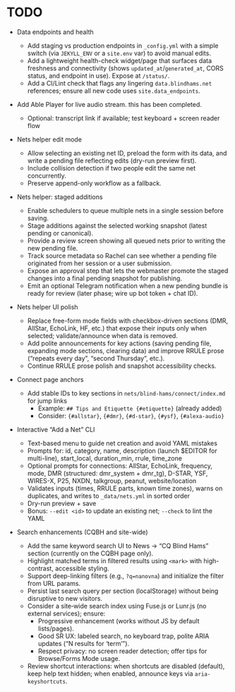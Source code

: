 # TODO

- Data endpoints and health
  - Add staging vs production endpoints in `_config.yml` with a simple switch (via `JEKYLL_ENV` or a `site.env` var) to avoid manual edits.
  - Add a lightweight health-check widget/page that surfaces data freshness and connectivity (shows `updated_at`/`generated_at`, CORS status, and endpoint in use). Expose at `/status/`.
  - Add a CI/Lint check that flags any lingering `data.blindhams.net` references; ensure all new code uses `site.data_endpoints`.

- Add Able Player for live audio stream. this has been completed.
  - Optional: transcript link if available; test keyboard + screen reader flow

- Nets helper edit mode
  - Allow selecting an existing net ID, preload the form with its data, and write a pending file reflecting edits (dry-run preview first).
  - Include collision detection if two people edit the same net concurrently.
  - Preserve append-only workflow as a fallback.

- Nets helper: staged additions
  - Enable schedulers to queue multiple nets in a single session before saving.
  - Stage additions against the selected working snapshot (latest pending or canonical).
  - Provide a review screen showing all queued nets prior to writing the new pending file.
  - Track source metadata so Rachel can see whether a pending file originated from her session or a user submission.
  - Expose an approval step that lets the webmaster promote the staged changes into a final pending snapshot for publishing.
  - Emit an optional Telegram notification when a new pending bundle is ready for review (later phase; wire up bot token + chat ID).
- Nets helper UI polish
  - Replace free-form mode fields with checkbox-driven sections (DMR, AllStar, EchoLink, HF, etc.) that expose their inputs only when selected; validate/announce when data is removed.
  - Add polite announcements for key actions (saving pending file, expanding mode sections, clearing data) and improve RRULE prose (“repeats every day”, “second Thursday”, etc.).
  - Continue RRULE prose polish and snapshot accessibility checks.

- Connect page anchors
  - Add stable IDs to key sections in `nets/blind-hams/connect/index.md` for jump links
    - Example: `## Tips and Etiquette {#etiquette}` (already added)
    - Consider: `{#allstar}`, `{#dmr}`, `{#d-star}`, `{#ysf}`, `{#alexa-audio}`

- Interactive “Add a Net” CLI
  - Text-based menu to guide net creation and avoid YAML mistakes
  - Prompts for: id, category, name, description (launch $EDITOR for multi-line), start_local, duration_min, rrule, time_zone
  - Optional prompts for connections: AllStar, EchoLink, frequency, mode, DMR (structured: dmr_system + dmr_tg), D-STAR, YSF, WIRES-X, P25, NXDN, talkgroup, peanut, website/location
  - Validates inputs (times, RRULE parts, known time zones), warns on duplicates, and writes to `_data/nets.yml` in sorted order
  - Dry-run preview + save
  - Bonus: `--edit <id>` to update an existing net; `--check` to lint the YAML

- Search enhancements (CQBH and site-wide)
  - Add the same keyword search UI to News → “CQ Blind Hams” section (currently on the CQBH page only).
  - Highlight matched terms in filtered results using `<mark>` with high-contrast, accessible styling.
  - Support deep-linking filters (e.g., `?q=nanovna`) and initialize the filter from URL params.
  - Persist last search query per section (localStorage) without being disruptive to new visitors.
  - Consider a site‑wide search index using Fuse.js or Lunr.js (no external services); ensure:
    - Progressive enhancement (works without JS by default lists/pages).
    - Good SR UX: labeled search, no keyboard trap, polite ARIA updates (“N results for ‘term’”).
    - Respect privacy: no screen reader detection; offer tips for Browse/Forms Mode usage.
  - Review shortcut interactions: when shortcuts are disabled (default), keep help text hidden; when enabled, announce keys via `aria-keyshortcuts`.
